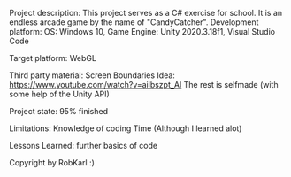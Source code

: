 Project description:
This project serves as a C# exercise for school. It is an endless arcade game by the name of "CandyCatcher".
Development platform:
OS: Windows 10, Game Engine: Unity 2020.3.18f1, Visual Studio Code

Target platform:
WebGL

Third party material:
Screen Boundaries Idea:
https://www.youtube.com/watch?v=ailbszpt_AI
The rest is selfmade (with some help of the Unity API)

Project state:
95% finished

Limitations:
Knowledge of coding
Time
(Although I learned alot)

Lessons Learned:
further basics of code

Copyright by RobKarl :)
